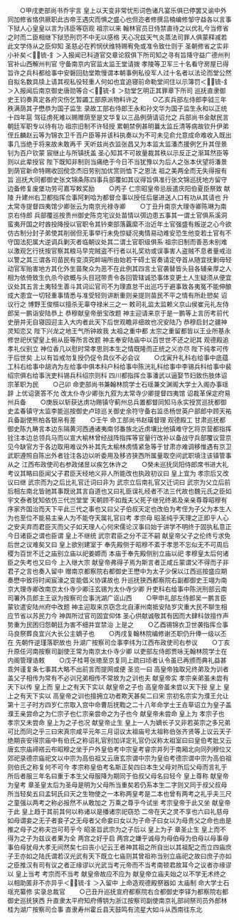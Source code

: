 <!-- { "loadSidebar": true } -->
　　○甲戌吏部尚书乔宇言  皇上以天变非常忧形词色诸凡宴乐俱已停罢又谕中外同加修省恪供厥职此古帝王遇灾而惧之盛心也但迩者修撰吕楠编修邹守益各以言事下狱人心皇皇以言为讳臣等窃观  祖宗以来  翰林官员日侍禁直待之以优礼今当修省之时而二臣相继下狱恐刑罚不中无以感格  天心况兹天气炎蒸法司罪人俱蒙释减若此文学侍从之臣仰知  圣慈必在矜悯伏维特赐宥免或准令致仕则于  圣朝修省之实非小补矣＜锍-釒＞入报闻已科道官交章论叙俱下所司知之寻有旨降守益广德州判官补山西解州判官  守备南京内官监太监王堂请拨  孝陵等卫军三十名看守房屋已得旨许之兵科都给事中安磐回劾堂欺慢谓本朝事例私役军人过十名者以法论而堂公然自拟名数具牍上请其视私役轻重人何如也宜追寝前命勒堂间住以示簿罚＜锍-釒＞入报闻后南京御史唐勋等合＜锍-釒＞劾堂乞明正其罪章下所司  巡抚直隶御史王钧奏真定各府灾伤乞暂蠲工部原派物料许之
　　○乙亥兵部左侍郎李钺三年秩满荫其子懋恭为国子监生  录故工部右侍郎王永和孙文华为国子监生永和以正统十四年扈  驾征虏死难以赐赠荫至是文华复以三品例荫请诏允之  兵部尚书金献民言朝廷军职专以待有功  祖宗旧制不许轻授  累朝禁例甚明曩太监丘清等病故钦升伊弟侄丘麟赵云等为锦衣卫千百户臣等并该科执奏以为不可未见俞允意成命难收入既出事几当绝于将来故未敢再干  天听兹尚衣监张昌又为本监太监潘杰援例乞升其侄景钊为百户钦蒙  宸继止与所镇抚盖  圣心知其不可故量裁其秩以示反正之渐耳然臣等则以此辈授官  陛下既知非制则当痛绝于今日不当犹豫以为后人之张本伏望将潘景到荫官新命特赐收回傥念杰旧劳别加优赏则恤下之恩法  祖之美两全而无失得报有旨  巡抚大同都御史张文锦条陈四事兵部覆如其议得旨俱准行张文锦巡抚地方留守边备修复废堡功劳可嘉写敕奖励
　　○丙子  仁宗昭皇帝忌辰遣庆阳伯夏臣祭致  献陵  升建州右卫都指挥佥事阿剌哈为都督佥事以授任后屡进送人口有功从其请也  升太常寺提督四夷馆少卿张云为南京光禄寺卿
　　○丁丑升南京大理寺卿陈琳为南京右侍郎  兵部覆巡按贵州御史陈克宅议处苗情以弭边患五事其一谓土官俱系溪洞蛮夷开国之时酋投降授以官职令其钤束部落覊縻不治近年土官强盛有叛逆之心今欲仿古制分封子弟使其削弱但无事举行未免惊疑况夷情易动难安恐生他变若土官有不守国法犯属大逆调兵剿灭者临朝议处其二谓土官职级俱系  祖宗旧制而善恶未别难以激观乞行抚按官察其粮马早完贼盗不行者以礼奖劝或误事害人盗贼不息者量戒治以警之其三谓各司苗民有变湏究衅端所由始若干碍土官奏请定夺首从随宜抚剿毋轻动官军贻害地方其化外生苗聚众为恶不在此例其四言土官袭替皆头目各辅亲厚之人相为依倚致生仇杀今欲概与头目冠带责令各回管辖诚恐事体变更土人生疑须从便宜议处其五言土夷轻生善斗其词讼官司不为理直怠干出巡巧于避事致各夷冤不能伸酿成大患宜一切轻重事情悉与准受轻则讲断重则亲提则苗民不平之情有所赴愬矣  诏议行之  博野王俊櫍以擅杀无辜夺禄米三之一  敕司礼监太监赖义京山侯崔元礼左侍郎吴一鹏诣安陆恭上  恭穆献皇帝册宝改题  神主迎请来京于是一鹏等上言历考前代史册并无自寝园迎主入大内者此天下后世观瞻非细故也况安陆乃  恭穆启封之疆神灵知恋又  陛下兴龙之地王气所钟故我  太祖之重中都  太宗之重留都皆以王业所基永修世祀伏望皇上俯从臣等所言改题  神主奉安陆庙中以百世世不还之祀其  观德殿追孝礼仪别立  神位香几以慰时常孝思则本生之情既隆而正统之义亦尽  陛下纯孝可传于后世矣  上以有旨戒勿复授仍促令具仪不必会议
　　○戊寅升礼科右给事中底蕴工科右给事中胡汭为左给事中俱本科户科给事中陈洸礼科给事中李锡兵科给事中裴绍宗俱右给事洸吏科锡兵科绍宗则科  四川都指挥佥事潘武以逼娶节妇致伤肢体诏宗革职为民
　　○己卯  命吏部尚书兼翰林院学士石瑶兼文渊阁大学士入阁办事瑶辞  上优诏褒答不允  改太仆寺少卿张九叙为太常寺少卿提督四夷馆  诏裁革保定府易州兵备
　　○庚辰以斩获达虏功赐镇守蓟州总兵置都督同知马永实授赏巡抚都御史孟春镇守太监李能巡按御史卢琼巡关御史余符守备右监丞杨世英户部郎中顾天祐兵备副使熊柏各银帛有差
　　○壬午  命工部尚书赵璜督理  观德殿工  甘肃巡抚都御史陈九畴言本边东隔黄河西通诸夷南邻番族北近虏壤比他镇难守乞将京营都指挥铨注本边总领兵马而以宣大榆林曾经战阵指挥等官量行改补以备战守兵部覆议营京见今缺官方于各边取用难议外补其先太榆林虏情紧急等于甘肃亦难调移惟遇有京卫武职遵照自陈出外者铨注各边以听委用及移咨狭西所属量取空间武职填注该镇管事从之  江西布政使司右参政储昱以疾乞休许之
　　○癸未巡抚凤阳侍郎席书进大礼考议其略曰臣闻父子君臣天经地义非人所能改也执政初议曰  皇上宜为  孝宗后又改议曰继  武宗而为之后比礼官迁词曰非为  武宗立后南礼官又迁词曰  武宗为父立后前后相左南北皆驰其事既讹其言自道也又曰礼臣误礼经者不法三代故也魏元氏之臣如宇文泰者犹知依仿三代岂堂堂  天朝顾不如哉夫父死子继兄终弟及亲亲尊尊昭穆有序家齐国治而天下平此三代之事也又曰父子伯叔天定也改伯为考侄为子父为本生人为也至位不能易主亲人为不能夺天属礼官曰考  孝宗母  昭圣纯乎天理之正即乎人心之安夫弃而君臣灭而父子如天理人心何宋儒论汉事曰始于讲学不明终于固执私意正今日诸臣之谓也臣谓  皇上不继统  武宗君臣之分不正不嗣  献皇帝父子之伦终亏求免后世之议难矣又曰  皇上欲别建室于  奉先殿侧于昭穆不紊于孝思不忘似无不可周后稷为百世不迁之庙别立庙以祀姜嫄而  本庙于奉先殿侧别立庙以祀  孝穆皇太后何诸臣之失考也又曰今  上入继大宗  献皇帝弗得子焉为斯言者正咸丘蒙谓父不得而子非君子之言也奏入留中  赠南京都察院右都御史王懋中为太子少保以江西巡按盛应期奏懋中致将时闻宸濠之变能倡义协谋故也  升巡抚狭西都察院右副都御史王翊为南京大理寺卿改南京太仆寺少卿汪玄锡为太仆寺少卿  升吏科右给事中陈洸刑部云南司署外员郎主王讴为按察司佥事洸湖广讴山西
　　○甲申礼部左侍郎吴一鹏言臣蒙钦遣安陆州府中改题  神主迎取来京窃念北自涿州南抵安陆岁灾重大民不聊生相应节省以苏民力今  神舆所过官司固宜仰体  圣心供献诚敬其有因而大肆科敛擅作声势重为民困归怨朝廷为害不细并宜禁治  上是之
　　○乙酉锡锦衣卫世袭指挥佥事马良祭葬良宜兴大长公主嫡子也
　　○丙戌复翰林院编修谢丕职仍升俸一级以丕在  先朝忤逆瑾落职故也  升湖广按察司佥事李纬为江西布政使司右参议
　　○丁亥升原任河南按察司副使王常为南京太仆寺少卿  以吏部左侍郎贾咏无翰林院学士在内阁管理诰敕
　　○戊子桂萼张璁至京复同上疏曰顷者认令虽已再颁而典礼益甚乖舛谨复条七事其大略不出前言而提网或便  圣览一曰  高皇帝独取兄终弟及为训者盖父子相传为常有不必训兄弟相传不常故为之训也夫  献皇帝实  孝宗亲弟虽未尝有天下以传  皇上而  皇上之有天下实以  献皇帝之子也  高皇帝虽未尝以天下授  皇上  皇上之有天下实以  高皇帝之训也擅拥立功者欺天甚矣二曰宋  宗初名宗实为濮王允让第十三子时方四岁仁宗取入宫中命曹后抚鞫之二十八年命学士王垚草诏立为皇子盖濮王亲尝命之为仁宗子也仁宗亲尝命之为子也今  献皇帝未尝命  皇上为  孝宗子也  孝宗又未尝命  皇上为之子也况  献皇帝止生  皇上一人为嫡长子又非若英宗之多兄弟可比而同之乎三曰宋真宗咸平元年三月诏议太祖庙号太祖称伯张齐贤等上议云天子绝期丧安得宗庙中有伯氏之称诏礼官别加详定礼官仍议称太祖室曰曰皇伯考妣又云唐玄宗庙禘褡云布昭穆之坐于户外皇伯考中宗皇考睿宗并列于南厢北向同列穆位又郊祀录德宗庙祀文以中宗为高伯祖又云唐玄宗谓中宗为皇伯考德宗谓中宗为高伯祖则伯氏之称复何不可今  孝宗称皇伯考名斯正矣四曰本生父母对所后父母而言礼于所后者服三年名曰重于本生父母服降为期同于伯叔父母名曰轻今  皇上尊称  献皇帝为皇考  章圣皇太后为圣母是明为父母所当重矣若仍系本生二字则又同于叔父叔母所当轻矣五曰孟轲氏曰天之生物使之一本称两皇考是二本也曾有两考之礼乎夫三尺之童强以两考之称必报然不从敢加之  万乘之尊乎今试坐  考宗皇帝于此又坐  献皇帝于此  皇上趋于其前其何以称诸以是播诸宗祀窃恐  二帝在天之灵不享也六曰礼慈母如母谓妾之无子者妾子之无母者父命妾曰女以为子命子曰女以为母贵父之命也由是推之母子之称夫岂可苟乎今  昭圣旨武宗为之子后以  皇上为子  章圣止生  皇上而不得为之子为兹议者果为全  两宫之好乎启  两宫之嫌乎诚母为母伯母为伯母以母事母事伯母犹母大孝无间然矣七曰丧小记云王者神其祖之所自出以其祖配之而立四庙庶子王亦如之陆氏谓若汉光武有天下既立七庙则其曾祖祢当别立庙祀之故曰庶子亦如之臣推汉有司有议之者正缘谬以光武当考元帝而不当考南顿君故耳今之议者亦缘谬以  皇上当考  考宗而不当考  献皇帝故应不应为  献皇帝立庙夫始之以不学无术终之以相助匿非不亦异乎＜锍-釒＞入留中  上命造观德殿祭器如  太庙制  命大学士石瑶充纂修  实录总裁官
　　○己丑升巡抚宣府都察院右佥都御史李铎为都察院右都御史巡抚狭西  升直隶太平府知府傅钥为浙江按察司副使南京礼部祠祭司员外郎林桂为湖广按察司佥事  直隶寿州霍丘县天鼓鸣有流星大如斗从西南往东北
